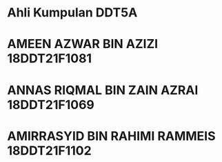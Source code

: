 # Ahli Kumpulan DDT5A
# AMEEN AZWAR BIN AZIZI 18DDT21F1081
# ANNAS RIQMAL BIN ZAIN AZRAI 18DDT21F1069
# AMIRRASYID BIN RAHIMI RAMMEIS 18DDT21F1102
